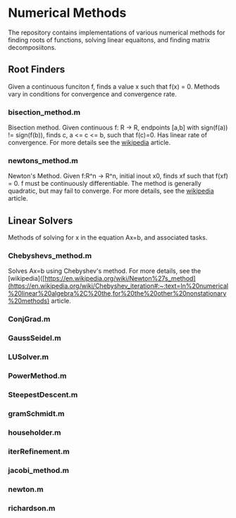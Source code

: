 # Numerical Methods
The repository contains implementations of various numerical methods for finding roots of functions, solving linear equaitons, and finding matrix decomposiitons.

## Root Finders
Given a continuous funciton f, finds a value x such that f(x) = 0. Methods vary in conditions for convergence and convergence rate.

### bisection_method.m
Bisection method. Given continuous f: R -> R, endpoints [a,b] with sign(f(a)) != sign(f(b)), finds c, a <= c <= b, such that f(c)=0. Has linear rate of convergence. For more details see the [wikipedia](https://en.wikipedia.org/wiki/Bisection_method) article.

### newtons_method.m
Newton's Method. Given f:R^n -> R^n, initial inout x0, finds xf such that f(xf) = 0. f must be continuously differentiable. The method is generally quadratic, but may fail to converge. For more details, see the [wikipedia](https://en.wikipedia.org/wiki/Newton%27s_method) article.

## Linear Solvers
Methods of solving for x in the equation Ax=b, and associated tasks.

### Chebyshevs_method.m
Solves Ax=b using Chebyshev's method. For more details, see the [wikipedia]([https://en.wikipedia.org/wiki/Newton%27s_method](https://en.wikipedia.org/wiki/Chebyshev_iteration#:~:text=In%20numerical%20linear%20algebra%2C%20the,for%20the%20other%20nonstationary%20methods) article.

### ConjGrad.m


### GaussSeidel.m

### LUSolver.m

### PowerMethod.m

### SteepestDescent.m



### gramSchmidt.m

### householder.m

### iterRefinement.m

### jacobi_method.m

### newton.m

### richardson.m
